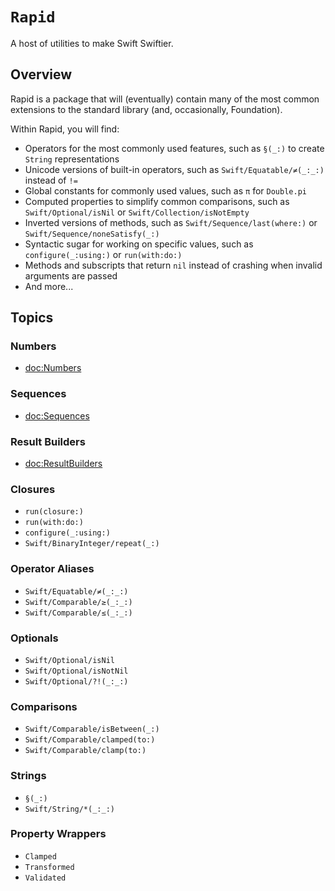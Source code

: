 # ``Rapid``

A host of utilities to make Swift Swiftier.

## Overview

Rapid is a package that will (eventually) contain many of the most common extensions to the standard library (and, occasionally, Foundation).

Within Rapid, you will find:
- Operators for the most commonly used features, such as ``§(_:)`` to create `String` representations
- Unicode versions of built-in operators, such as ``Swift/Equatable/≠(_:_:)`` instead of `!=`
- Global constants for commonly used values, such as ``π`` for `Double.pi`
- Computed properties to simplify common comparisons, such as ``Swift/Optional/isNil`` or ``Swift/Collection/isNotEmpty``
- Inverted versions of methods, such as ``Swift/Sequence/last(where:)`` or ``Swift/Sequence/noneSatisfy(_:)``
- Syntactic sugar for working on specific values, such as ``configure(_:using:)`` or ``run(with:do:)``
- Methods and subscripts that return `nil` instead of crashing when invalid arguments are passed
- And more...

## Topics

### Numbers

 - <doc:Numbers>

### Sequences

 - <doc:Sequences>

### Result Builders

 - <doc:ResultBuilders>

### Closures

 - ``run(closure:)``
 - ``run(with:do:)``
 - ``configure(_:using:)``
 - ``Swift/BinaryInteger/repeat(_:)``

### Operator Aliases

 - ``Swift/Equatable/≠(_:_:)``
 - ``Swift/Comparable/≥(_:_:)``
 - ``Swift/Comparable/≤(_:_:)``

### Optionals

 - ``Swift/Optional/isNil``
 - ``Swift/Optional/isNotNil``
 - ``Swift/Optional/?!(_:_:)``

### Comparisons

 - ``Swift/Comparable/isBetween(_:)``
 - ``Swift/Comparable/clamped(to:)``
 - ``Swift/Comparable/clamp(to:)``

### Strings

 - ``§(_:)``
 - ``Swift/String/*(_:_:)``

### Property Wrappers

- ``Clamped``
- ``Transformed``
- ``Validated``
